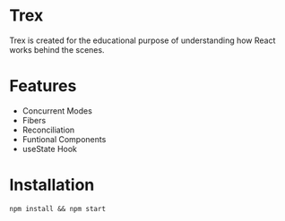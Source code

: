 # Trex
Trex is created for the educational purpose of understanding how React works behind the scenes.

# Features

- Concurrent Modes
- Fibers
- Reconciliation
- Funtional Components
- useState Hook

# Installation
``npm install && npm start``
